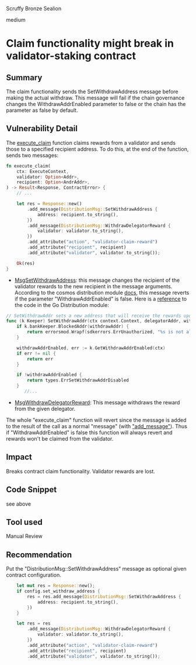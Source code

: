 Scruffy Bronze Sealion

medium

# Claim functionality might break in validator-staking contract

## Summary
The claim functionality sends the SetWithdrawAddress message before making the actual withdraw. This message will fail if the chain governance changes the WithdrawAddrEnabled parameter to false or the chain has the parameter as false by default.

## Vulnerability Detail
The [execute_claim](https://github.com/sherlock-audit/2024-05-andromeda-ado/blob/main/andromeda-core/contracts/finance/andromeda-validator-staking/src/contract.rs#L186) function claims rewards from a validator and sends those to a specified recipient address. To do this, at the end of the function, sends two messages:

```rust
fn execute_claim(
    ctx: ExecuteContext,
    validator: Option<Addr>,
    recipient: Option<AndrAddr>,
) -> Result<Response, ContractError> {
    // ...

    let res = Response::new()
        .add_message(DistributionMsg::SetWithdrawAddress {
            address: recipient.to_string(),
        })
        .add_message(DistributionMsg::WithdrawDelegatorReward {
            validator: validator.to_string(),
        })
        .add_attribute("action", "validator-claim-reward")
        .add_attribute("recipient", recipient)
        .add_attribute("validator", validator.to_string());

    Ok(res)
}
```

- [MsgSetWithdrawAddress](https://github.com/sherlock-audit/2024-05-andromeda-ado/blob/main/andromeda-core/contracts/finance/andromeda-validator-staking/src/contract.rs#L231-L233): this message changes the recipient of the validator rewards to the new recipient in the message arguments. According to the cosmos distribution module [docs](https://docs.cosmos.network/v0.46/modules/distribution/04_messages.html#msgsetwithdrawaddress), this message reverts if the parameter "WithdrawAddrEnabled" is false. Here is a [reference](https://github.com/cosmos/cosmos-sdk/blob/main/x/distribution/keeper/keeper.go#L162-L169) to the code in the Go Distribution module:

```go
// SetWithdrawAddr sets a new address that will receive the rewards upon withdrawal
func (k Keeper) SetWithdrawAddr(ctx context.Context, delegatorAddr, withdrawAddr sdk.AccAddress) error {
	if k.bankKeeper.BlockedAddr(withdrawAddr) {
		return errorsmod.Wrapf(sdkerrors.ErrUnauthorized, "%s is not allowed to receive external funds", withdrawAddr)
	}

	withdrawAddrEnabled, err := k.GetWithdrawAddrEnabled(ctx)
	if err != nil {
		return err
	}

	if !withdrawAddrEnabled {
		return types.ErrSetWithdrawAddrDisabled
	}
       //...
```

- [MsgWithdrawDelegatorReward](https://github.com/sherlock-audit/2024-05-andromeda-ado/blob/main/andromeda-core/contracts/finance/andromeda-validator-staking/src/contract.rs#L234-L236): This message withdraws the reward from the given delegator.

The whole "execute_claim" function will revert since the message is added to the result of the call as a normal "message" (with ["add_message"](https://github.com/sherlock-audit/2024-05-andromeda-ado/blob/main/andromeda-core/contracts/finance/andromeda-validator-staking/src/contract.rs#L231)). Thus if "WithdrawAddrEnabled" is false this function will always revert and rewards won't be claimed from the validator.

## Impact
Breaks contract claim functionality. Validator rewards are lost.

## Code Snippet

see above

## Tool used

Manual Review

## Recommendation

Put the "DistributionMsg::SetWithdrawAddress" message as optional given contract configuration.

```rust
    let mut res = Response::new();
    if config.set_withdraw_address {
        res = res.add_message(DistributionMsg::SetWithdrawAddress {
            address: recipient.to_string(),
        })
    }

    let res = res
        .add_message(DistributionMsg::WithdrawDelegatorReward {
            validator: validator.to_string(),
        })
        .add_attribute("action", "validator-claim-reward")
        .add_attribute("recipient", recipient)
        .add_attribute("validator", validator.to_string());
```
